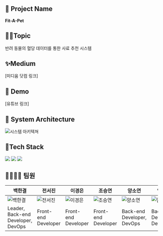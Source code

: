 ## 🐶 Project Name 
<strong> Fit-A-Pet </strong>

## 👩‍💻Topic
반려 동물의 혈당 데이터를 통한 사료 추천 시스템

## ✨Medium
[미디움 닷컴 링크]

## 🎥 Demo
[유튜브 링크]


## 📐 System Architecture
![시스템 아키텍쳐](https://github.com/2023-Summer-Bootcamp-Team-K/.github/assets/127572801/cb5102f7-111d-425c-9885-20eeed208a7d)


## 🔧Tech Stack

<img src="https://img.shields.io/badge/flutter-02569B?style=for-the-badge&logo=flutter&logoColor=white"> <img src="https://img.shields.io/badge/django-092E20?style=for-the-badge&logo=django&logoColor=white"> <img src="https://img.shields.io/badge/mysql-4479A1?style=for-the-badge&logo=mysql&logoColor=white">



## 👨‍👩‍👧‍👦 팀원

백한결|전서진|이경은|조승연|양소연|임지훈
-----|-----|-----|-----|-----|-----|
![백한결](https://github.com/2023-Summer-Bootcamp-Team-K/.github/assets/127572801/fe5a3d0b-144c-42c8-8268-745c1739ebcc) | ![전서진](https://github.com/2023-Summer-Bootcamp-Team-K/.github/assets/127572801/c620ffde-9f95-4edb-a7d5-41b2b86981f5) | ![이경은](https://github.com/2023-Summer-Bootcamp-Team-K/.github/assets/127572801/76b4dc56-d8ed-4dc7-b883-24f14e075ba5) | ![조승연](https://github.com/2023-Summer-Bootcamp-Team-K/.github/assets/127572801/12e4eee1-a546-4f5f-8bb8-e497c91c6f19) | ![양소연](https://github.com/2023-Summer-Bootcamp-Team-K/.github/assets/127572801/7fe34432-c3b3-4261-af43-d559e6f1af3f) | ![임지훈](https://github.com/2023-Summer-Bootcamp-Team-K/.github/assets/127572801/3d1b191a-c614-4a51-9b1a-c9230e94cd3d) |
Leader, Back-end Developer, DevOps|Front-end Developer|Front-end Developer|Front-end Developer|Back-end Developer, DevOps|Back-end Developer, DevOps|



<!--

**Here are some ideas to get you started:**

🙋‍♀️ A short introduction - what is your organization all about?
🌈 Contribution guidelines - how can the community get involved?
👩‍💻 Useful resources - where can the community find your docs? Is there anything else the community should know?
🍿 Fun facts - what does your team eat for breakfast?
🧙 Remember, you can do mighty things with the power of [Markdown](https://docs.github.com/github/writing-on-github/getting-started-with-writing-and-formatting-on-github/basic-writing-and-formatting-syntax)
-->
